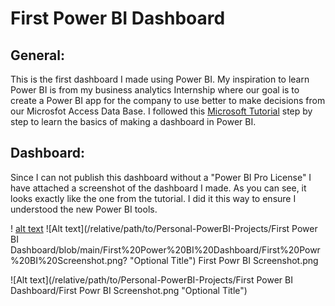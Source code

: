 # First Power BI Dashboard


## General:
This is the first dashboard I made using Power BI. My inspiration to learn Power BI is from my business analytics Internship 
where our goal is to create a Power BI app for the company to use better to make decisions from our Microsfot Access Data Base. 
I followed this [Microsoft Tutorial](https://learn.microsoft.com/en-us/power-bi/create-reports/desktop-excel-stunning-report) 
step by step to learn the basics of making a dashboard in Power BI.

## Dashboard:
Since I can not publish this dashboard without a "Power BI Pro License" I have attached a screenshot of the dashboard I made. As you can see, it
looks exactly like the one from the tutorial. I did it this way to ensure I understood the new Power BI tools.

! [alt text](https://github.com/Gavin-McCorry/Personal-PowerBI-Projects/blob/main/First%20Power%20BI%20Dashboard/First%20Powr%20BI%20Screenshot.png?raw=true)
![Alt text](/relative/path/to/Personal-PowerBI-Projects/First Power BI Dashboard/blob/main/First%20Power%20BI%20Dashboard/First%20Powr%20BI%20Screenshot.png? "Optional Title")
First Powr BI Screenshot.png

![Alt text](/relative/path/to/Personal-PowerBI-Projects/First Power BI Dashboard/First Powr BI Screenshot.png "Optional Title")
